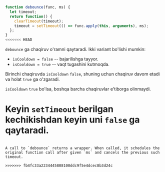 ```js demo
function debounce(func, ms) {
  let timeout;
  return function() {
    clearTimeout(timeout);
    timeout = setTimeout(() => func.apply(this, arguments), ms);
  };
}
<<<<<<< HEAD
```

`debounce` ga chaqiruv o'ramni qaytaradi. Ikki variant bo'lishi mumkin:

- `isCooldown = false` -- bajarilishga tayyor.
- `isCooldown = true` -- vaqt tugashini kutmoqda.

Birinchi chaqiruvda `isCooldown` `false`, shuning uchun chaqiruv davom etadi va holat `true` ga o'zgaradi.

`isCooldown` `true` bo'lsa, boshqa barcha chaqiruvlar e'tiborga olinmaydi.

Keyin `setTimeout` berilgan kechikishdan keyin uni `false` ga qaytaradi.
=======

```

A call to `debounce` returns a wrapper. When called, it schedules the original function call after given `ms` and cancels the previous such timeout.

>>>>>>> fb4fc33a2234445808100ddc9f5e4dcec8b3d24c
